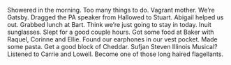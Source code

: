 Showered in the morning. Too many things to do. Vagrant mother. We’re Gatsby. Dragged the PA speaker from Hallowed to Stuart. Abigail helped us out. Grabbed lunch at Bart. Think we’re just going to stay in today. Inuit sunglasses. Slept for a good couple hours. Got some food at Baker with Raquel, Corinne and Ellie. Found our earphones in our vest pocket. Made some pasta. Get a good block of Cheddar. Sufjan Steven Illinois Musical? Listened to Carrie and Lowell. Become one of those long haired flagellants.
